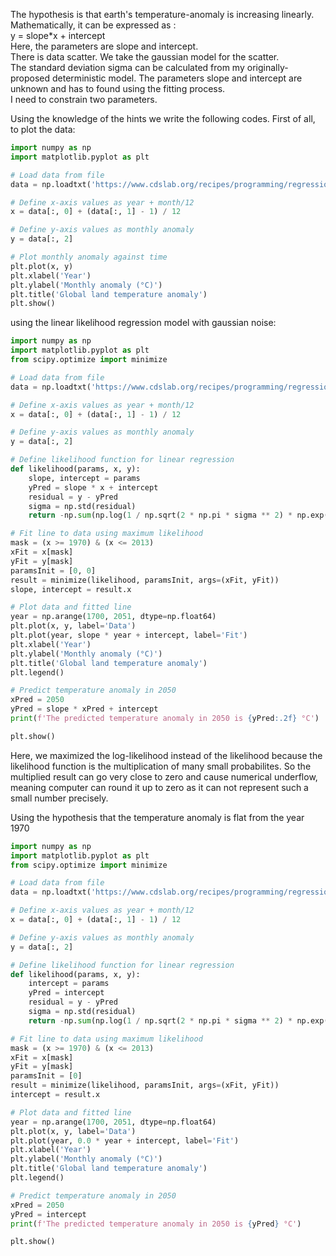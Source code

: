 The hypothesis is that earth's temperature-anomaly is increasing linearly. Mathematically, it can be expressed as :<br> 
y = slope*x + intercept<br>
Here, the parameters are slope and intercept.<br>
There is data scatter. We take the gaussian model for the scatter.<br>
The standard deviation sigma can be calculated from my originally-proposed deterministic model. The parameters slope and intercept are unknown and has to found using the fitting process.<br>
I need to constrain two parameters.<br>
 
Using the knowledge of the hints we write the following codes. First of all, to plot the data: 

```python
import numpy as np
import matplotlib.pyplot as plt

# Load data from file
data = np.loadtxt('https://www.cdslab.org/recipes/programming/regression-predicting-future-global-land-temperature-maxlikelihood/usaTemperatureHistory.txt', skiprows=70)

# Define x-axis values as year + month/12
x = data[:, 0] + (data[:, 1] - 1) / 12

# Define y-axis values as monthly anomaly
y = data[:, 2]

# Plot monthly anomaly against time
plt.plot(x, y)
plt.xlabel('Year')
plt.ylabel('Monthly anomaly (°C)')
plt.title('Global land temperature anomaly')
plt.show()
```
using the linear likelihood regression model with gaussian noise:

```python
import numpy as np
import matplotlib.pyplot as plt
from scipy.optimize import minimize

# Load data from file
data = np.loadtxt('https://www.cdslab.org/recipes/programming/regression-predicting-future-global-land-temperature-maxlikelihood/usaTemperatureHistory.txt', skiprows=70)

# Define x-axis values as year + month/12
x = data[:, 0] + (data[:, 1] - 1) / 12

# Define y-axis values as monthly anomaly
y = data[:, 2]

# Define likelihood function for linear regression
def likelihood(params, x, y):
    slope, intercept = params
    yPred = slope * x + intercept
    residual = y - yPred
    sigma = np.std(residual)
    return -np.sum(np.log(1 / np.sqrt(2 * np.pi * sigma ** 2) * np.exp(-residual ** 2 / (2 * sigma ** 2))))

# Fit line to data using maximum likelihood
mask = (x >= 1970) & (x <= 2013)
xFit = x[mask]
yFit = y[mask]
paramsInit = [0, 0]
result = minimize(likelihood, paramsInit, args=(xFit, yFit))
slope, intercept = result.x

# Plot data and fitted line
year = np.arange(1700, 2051, dtype=np.float64)
plt.plot(x, y, label='Data')
plt.plot(year, slope * year + intercept, label='Fit')
plt.xlabel('Year')
plt.ylabel('Monthly anomaly (°C)')
plt.title('Global land temperature anomaly')
plt.legend()

# Predict temperature anomaly in 2050
xPred = 2050
yPred = slope * xPred + intercept
print(f'The predicted temperature anomaly in 2050 is {yPred:.2f} °C')

plt.show()
```
Here, we maximized the log-likelihood instead of the likelihood because the likelihood function is the multiplication of many small probabilites. So the multiplied result can go very close to zero and cause numerical underflow, meaning computer can round it up to zero as it can not represent such a small number precisely.<br>

Using the hypothesis that the temperature anomaly is flat from the year 1970

```python
import numpy as np
import matplotlib.pyplot as plt
from scipy.optimize import minimize

# Load data from file
data = np.loadtxt('https://www.cdslab.org/recipes/programming/regression-predicting-future-global-land-temperature-maxlikelihood/usaTemperatureHistory.txt', skiprows=70)

# Define x-axis values as year + month/12
x = data[:, 0] + (data[:, 1] - 1) / 12

# Define y-axis values as monthly anomaly
y = data[:, 2]

# Define likelihood function for linear regression
def likelihood(params, x, y):
    intercept = params
    yPred = intercept
    residual = y - yPred
    sigma = np.std(residual)
    return -np.sum(np.log(1 / np.sqrt(2 * np.pi * sigma ** 2) * np.exp(-residual ** 2 / (2 * sigma ** 2))))

# Fit line to data using maximum likelihood
mask = (x >= 1970) & (x <= 2013)
xFit = x[mask]
yFit = y[mask]
paramsInit = [0]
result = minimize(likelihood, paramsInit, args=(xFit, yFit))
intercept = result.x

# Plot data and fitted line
year = np.arange(1700, 2051, dtype=np.float64)
plt.plot(x, y, label='Data')
plt.plot(year, 0.0 * year + intercept, label='Fit')
plt.xlabel('Year')
plt.ylabel('Monthly anomaly (°C)')
plt.title('Global land temperature anomaly')
plt.legend()

# Predict temperature anomaly in 2050
xPred = 2050
yPred = intercept
print(f'The predicted temperature anomaly in 2050 is {yPred} °C')

plt.show()
```
